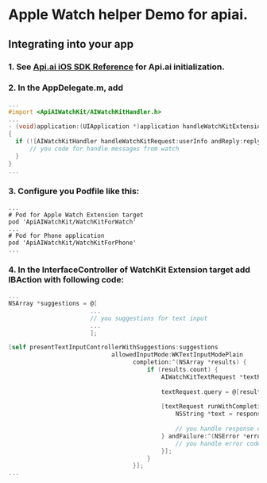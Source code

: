 Apple Watch helper Demo for apiai.
==============

## <a name="integratingintoyourapp"></a>Integrating into your app
### 1. See [Api.ai iOS SDK Reference](https://github.com/api-ai/api-ai-ios-sdk/blob/master/README.md) for Api.ai initialization.
### 2. In the AppDelegate.m, add
  ```Objective-C
...
#import <ApiAIWatchKit/AIWatchKitHandler.h>
...
- (void)application:(UIApplication *)application handleWatchKitExtensionRequest:(NSDictionary *)userInfo reply:(void(^)(NSDictionary *replyInfo))reply
{
    if (![AIWatchKitHandler handleWatchKitRequest:userInfo andReply:reply]) {
        // you code for handle messages from watch
    }
}
...
  ```
### 3. Configure you Podfile like this:
  ```Podfile
...
# Pod for Apple Watch Extension target
pod 'ApiAIWatchKit/WatchKitForWatch'
...
# Pod for Phone application
pod 'ApiAIWatchKit/WatchKitForPhone'
...
  ```
### 4. In the InterfaceController of WatchKit Extension target add IBAction with following code:
  ```Objective-C
...
NSArray *suggestions = @[
                         ...
                         // you suggestions for text input
                         ...
                         ];

[self presentTextInputControllerWithSuggestions:suggestions
                               allowedInputMode:WKTextInputModePlain
                                     completion:^(NSArray *results) {
                                         if (results.count) {
                                             AIWatchKitTextRequest *textRequest = [[AIWatchKitTextRequest alloc] init];
                                             
                                             textRequest.query = @[results.firstObject];
                                             
                                             [textRequest runWithCompletionWithSuccesfull:^(id response) {
                                                 NSString *text = response[@"result"][@"speech"];
                                                 
                                                 // you handle response code
                                             } andFailure:^(NSError *error) {
                                                 // you handle error code
                                             }];
                                         }
                                     }];
...
  ```

